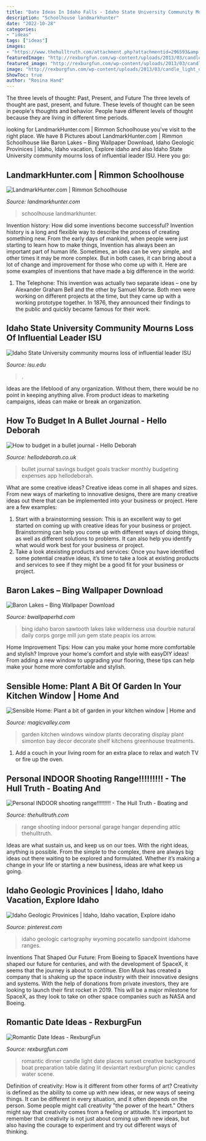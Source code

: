 ```yaml
---
title: "Date Ideas In Idaho Falls - Idaho State University Community Mourns Loss Of Influential Leader Isu"
description: "Schoolhouse landmarkhunter"
date: "2022-10-28"
categories:
- "ideas"
tags: ["ideas"]
images:
- "https://www.thehulltruth.com/attachment.php?attachmentid=296593&amp;stc=1&amp;d=1358561245"
featuredImage: "http://rexburgfun.com/wp-content/uploads/2013/03/candle_light_dinner.jpg"
featured_image: "http://rexburgfun.com/wp-content/uploads/2013/03/candle_light_dinner.jpg"
image: "http://rexburgfun.com/wp-content/uploads/2013/03/candle_light_dinner.jpg"
ShowToc: true
author: "Rosina Hand"
---
```



The three levels of thought: Past, Present, and Future
The three levels of thought are past, present, and future. These levels of thought can be seen in people's thoughts and behavior. People have different levels of thought because they are living in different time periods.

	

		
looking for LandmarkHunter.com | Rimmon Schoolhouse you've visit to the right place. We have 8 Pictures about LandmarkHunter.com | Rimmon Schoolhouse like Baron Lakes – Bing Wallpaper Download, Idaho Geologic Provinices | Idaho, Idaho vacation, Explore idaho and also Idaho State University community mourns loss of influential leader ISU. Here you go:
		
    
## LandmarkHunter.com | Rimmon Schoolhouse

<img loading=lazy src="http://landmarkhunter.com/photos/64/03/640369-L.jpg" onerror="this.onerror=null;this.src='https://tse4.mm.bing.net/th?id=OIP.sDIBA4CP5auWu0HTWAP9wQHaE6&amp;pid=15.1';" alt="LandmarkHunter.com | Rimmon Schoolhouse">

_Source: landmarkhunter.com_

>schoolhouse landmarkhunter. 

	

Invention history: How did some inventions become successful?
Invention history is a long and flexible way to describe the process of creating something new. From the early days of mankind, when people were just starting to learn how to make things, Invention has always been an important part of human life. Sometimes, an idea can be very simple, and other times it may be more complex. But in both cases, it can bring about a lot of change and improvement for those who come up with it. Here are some examples of inventions that have made a big difference in the world:
1. The Telephone: This invention was actually two separate ideas – one by Alexander Graham Bell and the other by Samuel Morse. Both men were working on different projects at the time, but they came up with a working prototype together. In 1876, they announced their findings to the public and quickly became famous for their work.


    
## Idaho State University Community Mourns Loss Of Influential Leader ISU

<img loading=lazy src="https://isu.edu/media/publications/headlines/october-2019/190927-red-hill-I-placement-21.jpg" onerror="this.onerror=null;this.src='https://tse4.mm.bing.net/th?id=OIP.8i9dS8aBRkgcSClrYZu5mwAAAA&amp;pid=15.1';" alt="Idaho State University community mourns loss of influential leader ISU">

_Source: isu.edu_

>. 

	

Ideas are the lifeblood of any organization. Without them, there would be no point in keeping anything alive. From product ideas to marketing campaigns, ideas can make or break an organization.

    
## How To Budget In A Bullet Journal - Hello Deborah

<img loading=lazy src="https://www.hellodeborah.co.uk/app/uploads/2016/07/bullet-journal-savings-goals-1024x722.jpg" onerror="this.onerror=null;this.src='https://tse3.mm.bing.net/th?id=OIP.WANxaC7PzLEBBkveXK7SngHaFO&amp;pid=15.1';" alt="How to budget in a bullet journal - Hello Deborah">

_Source: hellodeborah.co.uk_

>bullet journal savings budget goals tracker monthly budgeting expenses app hellodeborah. 

	

What are some creative ideas?
Creative ideas come in all shapes and sizes. From new ways of marketing to innovative designs, there are many creative ideas out there that can be implemented into your business or project. Here are a few examples: 
1. Start with a brainstorming session: This is an excellent way to get started on coming up with creative ideas for your business or project. Brainstorming can help you come up with different ways of doing things, as well as different solutions to problems. It can also help you identify what would work best for your business or project. 
2. Take a look atexisting products and services: Once you have identified some potential creative ideas, it’s time to take a look at existing products and services to see if they might be a good fit for your business or project.

    
## Baron Lakes – Bing Wallpaper Download

<img loading=lazy src="https://www.bwallpaperhd.com/wp-content/uploads/2020/06/BaronLakes.jpg" onerror="this.onerror=null;this.src='https://tse4.mm.bing.net/th?id=OIP.9Oaj4-T_oyLS9c4waXX90gHaEK&amp;pid=15.1';" alt="Baron Lakes – Bing Wallpaper Download">

_Source: bwallpaperhd.com_

>bing idaho baron sawtooth lakes lake wilderness usa dourbie natural daily corps gorge mill jun gem state peapix ios arrow. 

	

Home Improvement Tips: How can you make your home more comfortable and stylish?
Improve your home's comfort and style with easyDIY ideas! From adding a new window to upgrading your flooring, these tips can help make your home more comfortable and stylish.

    
## Sensible Home: Plant A Bit Of Garden In Your Kitchen Window | Home And

<img loading=lazy src="https://bloximages.chicago2.vip.townnews.com/magicvalley.com/content/tncms/assets/v3/editorial/8/27/8276efcb-fbc3-5e88-a9e8-995368a5dde2/8276efcb-fbc3-5e88-a9e8-995368a5dde2.image.jpg" onerror="this.onerror=null;this.src='https://tse3.mm.bing.net/th?id=OIP.3RvrgDPN8Iv-4Qq5711V8gAAAA&amp;pid=15.1';" alt="Sensible Home: Plant a bit of garden in your kitchen window | Home and">

_Source: magicvalley.com_

>garden kitchen windows window plants decorating display plant simonton bay decor decorate shelf kitchens greenhouse treatments. 

	

1. Add a couch in your living room for an extra place to relax and watch TV or fire up the oven.

    
## Personal INDOOR Shooting Range!!!!!!!!! - The Hull Truth - Boating And

<img loading=lazy src="https://www.thehulltruth.com/attachment.php?attachmentid=296593&amp;stc=1&amp;d=1358561245" onerror="this.onerror=null;this.src='https://tse1.mm.bing.net/th?id=OIP.QtYIPkRItHtmfkM16RRCUQHaEb&amp;pid=15.1';" alt="Personal INDOOR shooting range!!!!!!!!! - The Hull Truth - Boating and">

_Source: thehulltruth.com_

>range shooting indoor personal garage hangar depending attic thehulltruth. 

	

Ideas are what sustain us, and keep us on our toes. With the right ideas, anything is possible. From the simple to the complex, there are always big ideas out there waiting to be explored and formulated. Whether it’s making a change in your life or starting a new business, ideas are what keep us going.

    
## Idaho Geologic Provinices | Idaho, Idaho Vacation, Explore Idaho

<img loading=lazy src="https://i.pinimg.com/736x/db/6a/92/db6a92b75bdb6b906c46cc2a5307f5f9--idaho.jpg" onerror="this.onerror=null;this.src='https://tse2.mm.bing.net/th?id=OIP.bl4M5ks8-Ob1NYRhyyZaMwHaK5&amp;pid=15.1';" alt="Idaho Geologic Provinices | Idaho, Idaho vacation, Explore idaho">

_Source: pinterest.com_

>idaho geologic cartography wyoming pocatello sandpoint idahome ranges. 

	

Inventions That Shaped Our Future: From Boeing to SpaceX
Inventions have shaped our future for centuries, and with the development of SpaceX, it seems that the journey is about to continue. Elon Musk has created a company that is shaking up the space industry with their innovative designs and systems. With the help of donations from private investors, they are looking to launch their first rocket in 2019. This will be a major milestone for SpaceX, as they look to take on other space companies such as NASA and Boeing.

    
## Romantic Date Ideas - RexburgFun

<img loading=lazy src="http://rexburgfun.com/wp-content/uploads/2013/03/candle_light_dinner.jpg" onerror="this.onerror=null;this.src='https://tse1.mm.bing.net/th?id=OIP.pIZfWIQGnfiIyxMI6SQkegHaEK&amp;pid=15.1';" alt="Romantic Date Ideas - RexburgFun">

_Source: rexburgfun.com_

>romantic dinner candle light date places sunset creative background boat preparation table dating lit deviantart rexburgfun picnic candles water scene. 

	

Definition of creativity: How is it different from other forms of art?
Creativity is defined as the ability to come up with new ideas, or new ways of seeing things. It can be different in every situation, and it often depends on the person. Some people might call creativity "the power of the heart." Others might say that creativity comes from a feeling or attitude. It's important to remember that creativity is not just about coming up with new ideas, but also having the courage to experiment and try out different ways of thinking.

